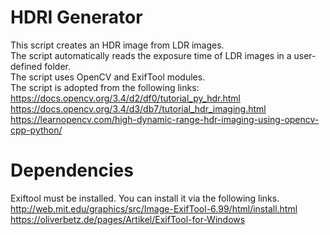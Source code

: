 # HDRI Generator
This script creates an HDR image from LDR images.  
The script automatically reads the exposure time of LDR images in a user-defined folder.  
The script uses OpenCV and ExifTool modules.  
The script is adopted from the following links:  
https://docs.opencv.org/3.4/d2/df0/tutorial_py_hdr.html  
https://docs.opencv.org/3.4/d3/db7/tutorial_hdr_imaging.html  
https://learnopencv.com/high-dynamic-range-hdr-imaging-using-opencv-cpp-python/  

# Dependencies
Exiftool must be installed. You can install it via the following links.  
http://web.mit.edu/graphics/src/Image-ExifTool-6.99/html/install.html  
https://oliverbetz.de/pages/Artikel/ExifTool-for-Windows
